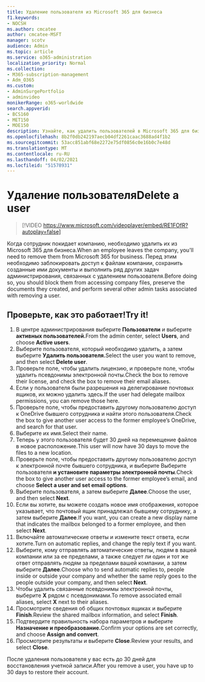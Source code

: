 ```yaml
---
title: Удаление пользователя из Microsoft 365 для бизнеса
f1.keywords:
- NOCSH
ms.author: cmcatee
author: cmcatee-MSFT
manager: scotv
audience: Admin
ms.topic: article
ms.service: o365-administration
localization_priority: Normal
ms.collection:
- M365-subscription-management
- Adm_O365
ms.custom:
- AdminSurgePortfolio
- adminvideo
monikerRange: o365-worldwide
search.appverid:
- BCS160
- MET150
- MOE150
description: Узнайте, как удалить пользователей в Microsoft 365 для бизнеса.
ms.openlocfilehash: 8b2f0db242197aecb04df2261caac3688ad4f1b2
ms.sourcegitcommit: 53acc851abf68e2272e75df0856c0e16b0c7e48d
ms.translationtype: MT
ms.contentlocale: ru-RU
ms.lasthandoff: 04/02/2021
ms.locfileid: "51578931"
---
```

# <a name="delete-a-user"></a><span data-ttu-id="218c3-103">Удаление пользователя</span><span class="sxs-lookup"><span data-stu-id="218c3-103">Delete a user</span></span>

> [!VIDEO https://www.microsoft.com/videoplayer/embed/RE1FOfR?autoplay=false]

<span data-ttu-id="218c3-104">Когда сотрудник покидает компанию, необходимо удалить их из Microsoft 365 для бизнеса.</span><span class="sxs-lookup"><span data-stu-id="218c3-104">When an employee leaves the company, you'll need to remove them from Microsoft 365 for business.</span></span> <span data-ttu-id="218c3-105">Перед этим необходимо заблокировать доступ к файлам компании, сохранить созданные ими документы и выполнить ряд других задач администрирования, связанных с удалением пользователя.</span><span class="sxs-lookup"><span data-stu-id="218c3-105">Before doing so, you should block them from accessing company files, preserve the documents they created, and perform several other admin tasks associated with removing a user.</span></span>

## <a name="try-it"></a><span data-ttu-id="218c3-106">Проверьте, как это работает!</span><span class="sxs-lookup"><span data-stu-id="218c3-106">Try it!</span></span>

1. <span data-ttu-id="218c3-107">В центре администрирования выберите **Пользователи** и выберите **активных пользователей.**</span><span class="sxs-lookup"><span data-stu-id="218c3-107">From the admin center, select **Users**, and choose **Active users**.</span></span>
1. <span data-ttu-id="218c3-108">Выберите пользователя, который необходимо удалить, а затем выберите **Удалить пользователя.**</span><span class="sxs-lookup"><span data-stu-id="218c3-108">Select the user you want to remove, and then select **Delete user**.</span></span>
1. <span data-ttu-id="218c3-109">Проверьте поле, чтобы удалить лицензию, и проверьте поле, чтобы удалить псевдонимы электронной почты.</span><span class="sxs-lookup"><span data-stu-id="218c3-109">Check the box to remove their license, and check the box to remove their email aliases.</span></span>
1. <span data-ttu-id="218c3-110">Если у пользователя были разрешения на делегирование почтовых ящиков, их можно удалить здесь.</span><span class="sxs-lookup"><span data-stu-id="218c3-110">If the user had delegate mailbox permissions, you can remove those here.</span></span>
1. <span data-ttu-id="218c3-111">Проверьте поле, чтобы предоставить другому пользователю доступ к OneDrive бывшего сотрудника и найти этого пользователя.</span><span class="sxs-lookup"><span data-stu-id="218c3-111">Check the box to give another user access to the former employee’s OneDrive, and search for that user.</span></span>
1. <span data-ttu-id="218c3-112">Выберите их имя.</span><span class="sxs-lookup"><span data-stu-id="218c3-112">Select their name.</span></span>
1. <span data-ttu-id="218c3-113">Теперь у этого пользователя будет 30 дней на перемещение файлов в новое расположение.</span><span class="sxs-lookup"><span data-stu-id="218c3-113">This user will now have 30 days to move the files to a new location.</span></span>
1. <span data-ttu-id="218c3-114">Проверьте поле, чтобы предоставить другому пользователю доступ к электронной почте бывшего сотрудника, и выберите Выберите пользователя **и установите параметры электронной почты**.</span><span class="sxs-lookup"><span data-stu-id="218c3-114">Check the box to give another user access to the former employee’s email, and choose **Select a user and set email options**.</span></span>
1. <span data-ttu-id="218c3-115">Выберите пользователя, а затем выберите **Далее**.</span><span class="sxs-lookup"><span data-stu-id="218c3-115">Choose the user, and then select **Next**.</span></span>
1. <span data-ttu-id="218c3-116">Если вы хотите, вы можете создать новое имя отображения, которое указывает, что почтовый ящик принадлежал бывшему сотруднику, а затем выберите **Далее**.</span><span class="sxs-lookup"><span data-stu-id="218c3-116">If you want, you can create a new display name that indicates the mailbox belonged to a former employee, and then select **Next**.</span></span>
1. <span data-ttu-id="218c3-117">Включайте автоматические ответы и измените текст ответа, если хотите.</span><span class="sxs-lookup"><span data-stu-id="218c3-117">Turn on automatic replies, and change the reply text if you want.</span></span>
1. <span data-ttu-id="218c3-118">Выберите, кому отправлять автоматические ответы, людям в вашей компании или за ее пределами, а также следует ли один и тот же ответ отправлять людям за пределами вашей компании, а затем выберите **Далее**.</span><span class="sxs-lookup"><span data-stu-id="218c3-118">Choose who to send automatic replies to, people inside or outside your company and whether the same reply goes to the people outside your company, and then select **Next**.</span></span>
1. <span data-ttu-id="218c3-119">Чтобы удалить связанные псевдонимы электронной почты, выберите **X** рядом с псевдонимами.</span><span class="sxs-lookup"><span data-stu-id="218c3-119">To remove associated email aliases, select **X** next to their aliases.</span></span>
1. <span data-ttu-id="218c3-120">Просмотрите сведения об общих почтовых ящиках и выберите **Finish**.</span><span class="sxs-lookup"><span data-stu-id="218c3-120">Review the shared mailbox information, and select **Finish**.</span></span>
1. <span data-ttu-id="218c3-121">Подтвердите правильность набора параметров и выберите **Назначение и преобразование.**</span><span class="sxs-lookup"><span data-stu-id="218c3-121">Confirm your options are set correctly, and choose **Assign and convert**.</span></span>
1. <span data-ttu-id="218c3-122">Просмотрите результаты и выберите **Close**.</span><span class="sxs-lookup"><span data-stu-id="218c3-122">Review your results, and select **Close**.</span></span>

<span data-ttu-id="218c3-123">После удаления пользователя у вас есть до 30 дней для восстановления учетной записи.</span><span class="sxs-lookup"><span data-stu-id="218c3-123">After you remove a user, you have up to 30 days to restore their account.</span></span>
